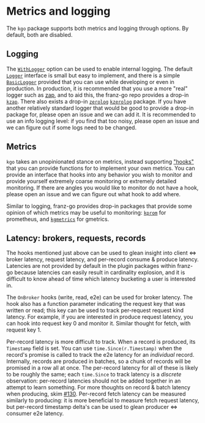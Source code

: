 Metrics and logging
===

The `kgo` package supports both metrics and logging through options. By
default, both are disabled.

## Logging

The [`WithLogger`][1] option can be used to enable internal logging. The
default [`Logger`][2] interface is small but easy to implement, and there is a
simple [`BasicLogger`][3] provided that you can use while developing or even in
production. In production, it is recommended that you use a more "real" logger
such as [zap][4], and to aid this, the franz-go repo provides a drop-in
[`kzap`][5]. There also exists a drop-in [`zerolog`][6] [`kzerolog`][7]
package. If you have another relatively standard logger that would be good to
provide a drop-in package for, please open an issue and we can add it. It is
recommended to use an info logging level: if you find that too noisy, please
open an issue and we can figure out if some logs need to be changed.

[1]: https://pkg.go.dev/github.com/burningass23/franz-go/pkg/kgo#WithLogger
[2]: https://pkg.go.dev/github.com/burningass23/franz-go/pkg/kgo#Logger
[3]: https://pkg.go.dev/github.com/burningass23/franz-go/pkg/kgo#BasicLogger
[4]: https://github.com/uber-go/zap
[5]: https://pkg.go.dev/github.com/burningass23/franz-go/plugin/kzap
[6]: https://pkg.go.dev/github.com/rs/zerolog
[7]: https://pkg.go.dev/github.com/burningass23/franz-go/plugin/kzerolog

## Metrics

`kgo` takes an unopinionated stance on metrics, instead supporting ["hooks"][8]
that you can provide functions for to implement your own metrics. You can
provide an interface that hooks into any behavior you wish to monitor and
provide yourself extremely coarse monitoring or extremely detailed monitoring.
If there are angles you would like to monitor do not have a hook, please open
an issue and we can figure out what hook to add where.

Similar to logging, franz-go provides drop-in packages that provide some
opinion of which metrics may be useful to monitoring: [`kprom`][9] for
prometheus, and [`kgmetrics`][10] for gmetrics.

[8]: https://pkg.go.dev/github.com/burningass23/franz-go/pkg/kgo#Hook
[9]: https://pkg.go.dev/github.com/burningass23/franz-go/plugin/kprom
[10]: https://pkg.go.dev/github.com/burningass23/franz-go/plugin/kgmetrics

## Latency: brokers, requests, records

The hooks mentioned just above can be used to glean insight into client <=>
broker latency, request latency, and per-record consume & produce latency.
Latencies are not provided by default in the plugin packages within franz-go
because latencies can easily result in cardinality explosion, and it is
difficult to know ahead of time which latency bucketing a user is interested
in.

The `OnBroker` hooks (write, read, e2e) can be used for broker latency. The
hook also has a function parameter indicating the request key that was written
or read; this key can be used to track per-request request kind latency. For
example, if you are interested in produce request latency, you can hook into
request key 0 and monitor it. Similar thought for fetch, with request key 1.

Per-record latency is more difficult to track. When a record is produced, its
`Timestamp` field is set. You can use `time.Since(r.Timestamp)` when the
record's promise is called to track the e2e latency for an _individual_ record.
Internally, records are produced in batches, so a chunk of records will be
promised in a row all at once. The per-record latency for all of these is
likely to be roughly the same; each `time.Since` to track latency is a
_discrete_ observation: per-record latencies should not be added together in an
attempt to learn something. For more thoughts on record & batch latency when
producing, skim [#130][130]. Per-record fetch latency can be measured similarly
to producing: it is more beneficial to measure fetch request latency, but
per-record timestamp delta's can be used to glean producer <=> consumer e2e
latency.

[130]: https://github.com/burningass23/franz-go/issues/130

